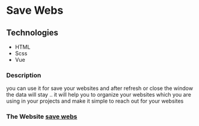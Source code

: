 # Save Webs 

## Technologies 
* HTML 
* Scss
* Vue

### Description 
you can use it for save your websites and after refresh or close the window the data will stay .. it will help you to organize your websites which you are using in your projects and make it simple to reach out for your websites  

### The Website [save webs](http://www.sava-webs.click)
